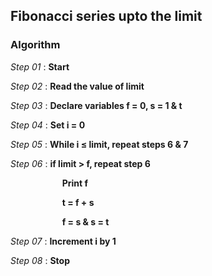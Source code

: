 ## Fibonacci series upto the limit

### Algorithm

*Step 01* : **Start**

*Step 02* : **Read the value of limit**

*Step 03* : **Declare variables f = 0, s = 1 & t**

*Step 04* : **Set i = 0**

*Step 05* : **While i &le; limit, repeat steps 6 & 7**

*Step 06* : **if limit > f, repeat step 6**

&nbsp;&nbsp;&nbsp;&nbsp;&nbsp;&nbsp;&nbsp;&nbsp;&nbsp;&nbsp;&nbsp;&nbsp;&nbsp;&nbsp;&nbsp;&nbsp;&nbsp;&nbsp;&nbsp;&nbsp;&nbsp;**Print f**

&nbsp;&nbsp;&nbsp;&nbsp;&nbsp;&nbsp;&nbsp;&nbsp;&nbsp;&nbsp;&nbsp;&nbsp;&nbsp;&nbsp;&nbsp;&nbsp;&nbsp;&nbsp;&nbsp;&nbsp;&nbsp;**t = f + s**

&nbsp;&nbsp;&nbsp;&nbsp;&nbsp;&nbsp;&nbsp;&nbsp;&nbsp;&nbsp;&nbsp;&nbsp;&nbsp;&nbsp;&nbsp;&nbsp;&nbsp;&nbsp;&nbsp;&nbsp;&nbsp;**f = s & s = t**

*Step 07* : **Increment i by 1**

*Step 08* : **Stop**